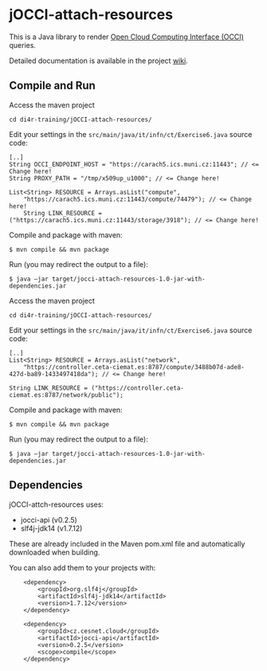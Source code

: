 # jOCCI-attach-resources
This is a Java library to render <a href="http://occi-wg.org/about/specification/">Open Cloud Computing Interface (OCCI)</a> queries.

Detailed documentation is available in the project <a href="https://github.com/EGI-FCTF/jOCCI-api/wiki">wiki</a>.

## Compile and Run

Access the maven project

```cd di4r-training/jOCCI-attach-resources/```

Edit your settings in the `src/main/java/it/infn/ct/Exercise6.java` source code:
```
[..]
String OCCI_ENDPOINT_HOST = "https://carach5.ics.muni.cz:11443"; // <= Change here!
String PROXY_PATH = "/tmp/x509up_u1000"; // <= Change here!

List<String> RESOURCE = Arrays.asList("compute",
    "https://carach5.ics.muni.cz:11443/compute/74479"); // <= Change here!
    String LINK_RESOURCE = ("https://carach5.ics.muni.cz:11443/storage/3918"); // <= Change here!
```

Compile and package with maven:
```
$ mvn compile && mvn package
```

Run (you may redirect the output to a file):
```
$ java –jar target/jocci-attach-resources-1.0-jar-with-dependencies.jar
```

Access the maven project

```cd di4r-training/jOCCI-attach-resources/```

Edit your settings in the `src/main/java/it/infn/ct/Exercise6.java` source code:
```
[..]
List<String> RESOURCE = Arrays.asList("network",
    "https://controller.ceta-ciemat.es:8787/compute/3488b07d-ade8-427d-ba89-1433497418da"); // <= Change here!
    
String LINK_RESOURCE = ("https://controller.ceta-ciemat.es:8787/network/public");
```

Compile and package with maven:
```
$ mvn compile && mvn package
```

Run (you may redirect the output to a file):
```
$ java –jar target/jocci-attach-resources-1.0-jar-with-dependencies.jar
```



## Dependencies

jOCCI-attch-resources uses:
- jocci-api (v0.2.5)
- slf4j-jdk14 (v1.7.12)

These are already included in the Maven pom.xml file and automatically downloaded when building.

You can also add them to your projects with:

```
    <dependency>
        <groupId>org.slf4j</groupId>
        <artifactId>slf4j-jdk14</artifactId>
        <version>1.7.12</version>
    </dependency>

    <dependency>
        <groupId>cz.cesnet.cloud</groupId>
        <artifactId>jocci-api</artifactId>
        <version>0.2.5</version>
        <scope>compile</scope>
    </dependency>
```
